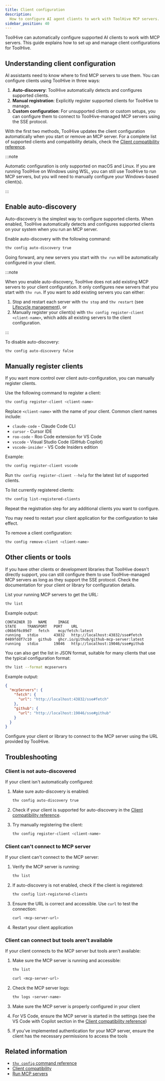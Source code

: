 ```yaml
---
title: Client configuration
description:
  How to configure AI agent clients to work with ToolHive MCP servers.
sidebar_position: 40
---
```


ToolHive can automatically configure supported AI clients to work with MCP
servers. This guide explains how to set up and manage client configurations for
ToolHive.

## Understanding client configuration

AI assistants need to know where to find MCP servers to use them. You can
configure clients using ToolHive in three ways:

1. **Auto-discovery**: ToolHive automatically detects and configures supported
   clients.
2. **Manual registration**: Explicitly register supported clients for ToolHive
   to manage.
3. **Custom configuration**: For unsupported clients or custom setups, you can
   configure them to connect to ToolHive-managed MCP servers using the SSE
   protocol.

With the first two methods, ToolHive updates the client configuration
automatically when you start or remove an MCP server. For a complete list of
supported clients and compatibility details, check the
[Client compatibility reference](../reference/client-compatibility.md).

:::note

Automatic configuration is only supported on macOS and Linux. If you are running
ToolHive on Windows using WSL, you can still use ToolHive to run MCP servers,
but you will need to manually configure your Windows-based client(s).

:::

## Enable auto-discovery

Auto-discovery is the simplest way to configure supported clients. When enabled,
ToolHive automatically detects and configures supported clients on your system
when you run an MCP server.

Enable auto-discovery with the following command:

```bash
thv config auto-discovery true
```

Going forward, any new servers you start with `thv run` will be automatically
configured in your client.

:::note

When you enable auto-discovery, ToolHive does not add existing MCP servers to
your client configuration. It only configures new servers that you start with
`thv run`. If you want to add existing servers you can either:

1. Stop and restart each server with `thv stop` and `thv restart` (see
   [Lifecycle management](./manage-mcp-servers.md#lifecycle-management)), or
2. Manually register your client(s) with
   `thv config register-client <client-name>`, which adds all existing servers
   to the client configuration.

:::

To disable auto-discovery:

```bash
thv config auto-discovery false
```

## Manually register clients

If you want more control over client auto-configuration, you can manually
register clients.

Use the following command to register a client:

```bash
thv config register-client <client-name>
```

Replace `<client-name>` with the name of your client. Common client names
include:

- `claude-code` - Claude Code CLI
- `cursor` - Cursor IDE
- `roo-code` - Roo Code extension for VS Code
- `vscode` - Visual Studio Code (GitHub Copilot)
- `vscode-insider` - VS Code Insiders edition

Example:

```bash
thv config register-client vscode
```

Run `thv config register-client --help` for the latest list of supported
clients.

To list currently registered clients:

```bash
thv config list-registered-clients
```

Repeat the registration step for any additional clients you want to configure.

You may need to restart your client application for the configuration to take
effect.

To remove a client configuration:

```bash
thv config remove-client <client-name>
```

## Other clients or tools

If you have other clients or development libraries that ToolHive doesn't
directly support, you can still configure them to use ToolHive-managed MCP
servers as long as they support the SSE protocol. Check the documentation for
your client or library for configuration details.

List your running MCP servers to get the URL:

```bash
thv list
```

Example output:

```text
CONTAINER ID   NAME     IMAGE                                     STATE     TRANSPORT   PORT    URL
c06b6f6c09d7   fetch    mcp/fetch:latest                          running   stdio       43832   http://localhost:43832/sse#fetch
0489fddf7c10   github   ghcr.io/github/github-mcp-server:latest   running   stdio       19046   http://localhost:19046/sse#github
```

You can also get the list in JSON format, suitable for many clients that use the
typical configuration format:

```bash
thv list --format mcpservers
```

Example output:

```json
{
  "mcpServers": {
    "fetch": {
      "url": "http://localhost:43832/sse#fetch"
    },
    "github": {
      "url": "http://localhost:19046/sse#github"
    }
  }
}
```

Configure your client or library to connect to the MCP server using the URL
provided by ToolHive.

## Troubleshooting

### Client is not auto-discovered

If your client isn't automatically configured:

1. Make sure auto-discovery is enabled:

   ```bash
   thv config auto-discovery true
   ```

2. Check if your client is supported for auto-discovery in the
   [Client compatibility reference](../reference/client-compatibility.md).

3. Try manually registering the client:

   ```bash
   thv config register-client <client-name>
   ```

### Client can't connect to MCP server

If your client can't connect to the MCP server:

1. Verify the MCP server is running:

   ```bash
   thv list
   ```

2. If auto-discovery is not enabled, check if the client is registered:

   ```bash
   thv config list-registered-clients
   ```

3. Ensure the URL is correct and accessible. Use `curl` to test the connection:

   ```bash
   curl <mcp-server-url>
   ```

4. Restart your client application

### Client can connect but tools aren't available

If your client connects to the MCP server but tools aren't available:

1. Make sure the MCP server is running and accessible:

   ```bash
   thv list

   curl <mcp-server-url>
   ```

2. Check the MCP server logs:

   ```bash
   thv logs <server-name>
   ```

3. Make sure the MCP server is properly configured in your client
4. For VS Code, ensure the MCP server is started in the settings (see the VS
   Code with Copilot section in the
   [Client compatibility reference](../reference/client-compatibility.md#vs-code-with-copilot))
5. If you've implemented authentication for your MCP server, ensure the client
   has the necessary permissions to access the tools

## Related information

- [`thv config` command reference](../reference/cli/thv_config.md)
- [Client compatibility](../reference/client-compatibility.md)
- [Run MCP servers](run-mcp-servers.mdx)
